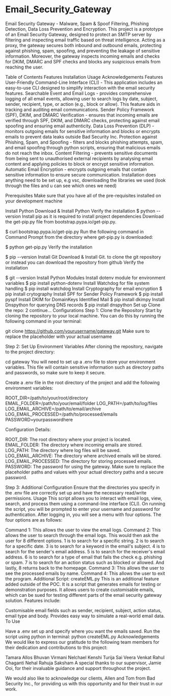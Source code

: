 # Email_Security_Gateway
Email Security Gateway - Malware, Spam &amp; Spoof Filtering, Phishing Detection, Data Loss Prevention and Encryption.
This project is a prototype of an Email Security Gateway, designed to protect an SMTP server by filtering and inspecting email traffic based on threat intelligence. Acting as a proxy, the gateway secures both inbound and outbound emails, protecting against phishing, spam, spoofing, and preventing the leakage of sensitive information. Moreover, the gateway inspects incoming emails and checks for DKIM, DMARC and SPF checks and blocks any suspicious emails from reaching the user.

Table of Contents
Features
Installation
Usage
Acknowledgements
Features
User-Friendly Command-Line Interface (CLI) - This application includes an easy-to-use CLI designed to simplify interaction with the email security features.
Searchable Event and Email Logs - provides comprehensive logging of all email events, allowing user to search logs by date, subject, sender, recipient, type, or action (e.g., block or allow). This feature aids in tracking and auditing email communications.
Sender Policy Framework (SPF), DKIM, and DMARC Verification - ensures that incoming emails are verified through SPF, DKIM, and DMARC checks, protecting against email spoofing and ensuring email authenticity.
Data Loss Prevention (DLP) - monitors outgoing emails for sensitive information and blocks or encrypts emails to prevent data leaks outside Bad Security Inc.
Protection against Phishing, Spam, and Spoofing - filters and blocks phishing attempts, spam, and email spoofing through python scripts, ensuring that malicious emails do not reach the inbox.
Content Filtering - prevents sensitive documents from being sent to unauthorised external recipients by analysing email content and applying policies to block or encrypt sensitive information.
Automatic Email Encryption - encrypts outgoing emails that contain sensitive information to ensure secure communication.
Installation
does anything need to be set up, e.g vsc, downloading the libraries we used (look through the files and u can see which ones we need)

Prerequisites
Make sure that you have all of the pre-requisites installed on your development machine

Install Python Download & Install Python Verify the installation
$ python --version
Install pip as it is required to install project dependencies Download the get-pip.py file from bootstrap.pypa.io/get-pip.py.

$ curl bootstrap.pypa.io/get-pip.py
Run the following command in Command Prompt from the directory where get-pip.py is downloaded:

$ python get-pip.py
Verify the installation

$ pip --version
Install Git Download & Install Git. to clone the git repository or instead you can download the repository from github Verify the installation

$ git --version
Install Python Modules
Install dotenv module for environment variables
$ pip install python-dotenv
Install Watchdog for file system handling
$ pip install watchdog
Install Cryptography for email encryption
$ pip install crytography
Install SPF for Sender Policy Framework
$ pip install pyspf
Install DKIM for DomainKeys Identified Mail
$ pip install dkimpy
Install Dnspython for querying DNS records
$ pip install dnspython
Set up
Clone the repo: 2 continue...
Configurations
Step 1: Clone the Repository
Start by cloning the repository to your local machine. You can do this by running the following command in your terminal:

git clone https://github.com/yourusername/gateway.git
Make sure to replace the placeholder with your actual username

Step 2: Set Up Environment Variables
After cloning the repository, navigate to the project directory:

cd gateway
You will need to set up a .env file to store your environment variables. This file will contain sensitive information such as directory paths and passwords, so make sure to keep it secure.

Create a .env file in the root directory of the project and add the following environment variables:

ROOT_DIR=/path/to/your/root/directory
EMAIL_FOLDER=/path/to/your/email/folder
LOG_PATH=/path/to/log/files
LOG_EMAIL_ARCHIVE=/path/to/email/archive
LOG_EMAIL_PROCESSED=/path/to/processed/emails
PASSWORD=yourpasswordhere

Configuration Details:

ROOT_DIR: The root directory where your project is located.
EMAIL_FOLDER: The directory where incoming emails are stored.
LOG_PATH: The directory where log files will be saved.
LOG_EMAIL_ARCHIVE: The directory where archived emails will be stored.
LOG_EMAIL_PROCESSED: The directory for storing processed emails.
PASSWORD: The password for using the gateway.
Make sure to replace the placeholder paths and values with your actual directory paths and a secure password.

Step 3: Additional Configuration
Ensure that the directories you specify in the .env file are correctly set up and have the necessary read/write permissions.
Usage
This script allows you to interact with email logs, view, search, and process them using a command-line interface (CLI). On running the script, you will be prompted to enter your username and password for authentication. After logging in, you will see a menu with four options. The four options are as follows:

Command 1: This allows the user to view the email logs.
Command 2: This allows the user to search through the email logs. This would then ask the user for 8 different options. 1 is to search for a specific string. 2 is to search for a specific date. 3 is to search for a keyword in the email's subject. 4 is to search for the sender's email address. 5 is to search for the receiver's email address. 6 is to search for a type of email that fails the check e.g. phishing or spam. 7 is to search for an action status such as blocked or allowed. And lastly, 8 returns back to the homepage.
Command 3: This allows the user to see the processed emails by name.
Command 4: This allows the user to exit the program.
Additional Script: createEML.py
This is an additional feature added outside of the POC. It is a script that generates emails for testing or demonstration purposes. It allows users to create customisable emails, which can be sued for testing different parts of the email security gateway solution. Features include:

Customisable email fields such as sender, recipient, subject, action status, email type and body.
Provides easy way to simulate a real-world email data.
To Use

Have a .env set up and specify where you want the emails saved.
Run the script using python in terminal: python createEML.py
Acknowledgements
We would like to express our gratitude to the following team members for their dedication and contributions to this project:

Tamara Allos
Bhuvan Virmani
Nelchael Kenshi Turija
Sai Veera Venkat Rahul Chaganti
Nehal Rahuja
Saksham
A special thanks to our supervisor, Jamie Ooi, for their invaluable guidance and support throughout the project.

We would also like to acknowledge our clients, Allen and Tom from Bad Security Inc., for providing us with this opportunity and for their trust in our work.
